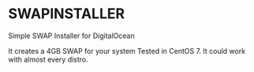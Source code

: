 # SWAPINSTALLER
Simple SWAP Installer for DigitalOcean

It creates a 4GB SWAP for your system
Tested in CentOS 7. It could work with almost every distro.
